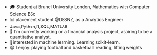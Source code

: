 - 🎓 Student at Brunel University London, Mathematics with Computer Science BSc
- 📊 placement student @DESNZ, as a Analytics Engineer 
- Java,Python,R,SQL,MATLAB
- 🔭 I’m currently working on a financial analysis project, aspiring to be a quantitative analyst.
- 🌱interested in machine learning. Learning scikit-learn.
- 😁 I enjoy: playing football and basketball, reading, lifting weights
